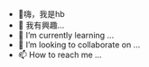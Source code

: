 - 👋嗨，我是hb
- 👀 我有興趣...
- 🌱 I’m currently learning ...
- 💞️ I’m looking to collaborate on ...
- 📫 How to reach me ...

<!---
hb72588/hb72588 is a ✨ special ✨ repository because its `README.md` (this file) appears on your GitHub profile.
You can click the Preview link to take a look at your changes.
--->
